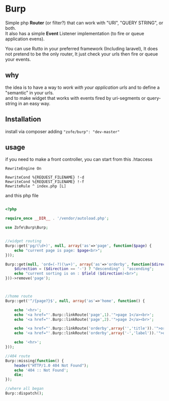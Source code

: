 Burp
============

Simple php __Router__ (or filter?) that can work with "URI", "QUERY STRING", or both.  
It also has a simple __Event__ Listener implementation (to fire or queue application evens).

You can use Rutto in your preferred framework (Including laravel), It does not pretend to be the only router, It just check your urls then fire or queue your events.


## why

the idea is to have a way to _work with your application urls_ and to define a "semantic" in your urls.<br />
and to make widget that works with events fired by uri-segments or query-string  in an easy way.

## Installation

install via composer adding ```"zofe/burp": "dev-master"```



## usage



if you need to make a front controller, you can start from this .htaccess

    RewriteEngine On

    RewriteCond %{REQUEST_FILENAME} !-d
    RewriteCond %{REQUEST_FILENAME} !-f
    RewriteRule ^ index.php [L]
    
and this php file
```php

<?php

require_once __DIR__ . '/vendor/autoload.php';

use Zofe\Burp\Burp;


//widget routing
Burp::get('pg/(\d+)', null, array('as'=>'page', function($page) {
    echo "current page is page: $page<br>";
}));

Burp::get(null, 'ord=(-?)(\w+)', array('as'=>'orderby', function($direction, $field) {
    $direction = ($direction == '-') ? "descending" : "ascending";
    echo "current sorting is on : $field ($direction)<br>";
}))->remove('page');



//home route
Burp::get('^/{page?}$', null, array('as'=>'home', function() {

    echo '<hr>';
    echo '<a href="'.Burp::linkRoute('page',1).'">page 1</a><br>';
    echo '<a href="'.Burp::linkRoute('page',2).'">page 2</a><br>';

    echo '<a href="'.Burp::linkRoute('orderby',array('','title')).'">order by title asc</a><br>';
    echo '<a href="'.Burp::linkRoute('orderby',array('-','label')).'">order by label desc</a><br>';

    echo '<hr>';
}));

//404 route
Burp::missing(function() {
    header("HTTP/1.0 404 Not Found");
    echo '404 :: Not Found';
    die;
});

//where all began
Burp::dispatch();
```

